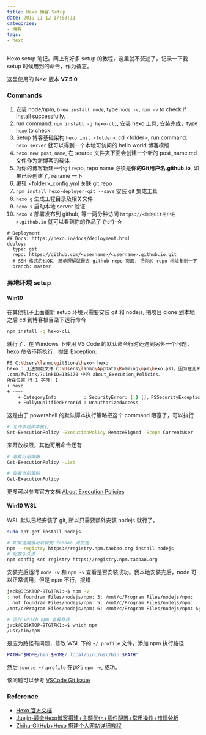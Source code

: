 ```yaml
---
title: Hexo 博客 Setup 
date: 2019-11-12 17:58:11
categories:
- 博客
tags: 
- hexo
---
```

Hexo setup 笔记。网上有好多 setup 的教程，这里就不赘述了。记录一下我 setup 时候用到的命令，作为备忘。

这里使用的 Next 版本 **V7.5.0**

### Commands

1. 安装 node/npm, `brew install node`, type `node -v`, `npm -v` to check if install successfully.
1. run command: `npm install -g hexo-cli`, 安装 hexo 工具, 安装完成，type `hexo` to check
1. Setup 博客基础架构 `hexo init <folder>`, cd \<folder\>, run command: `hexo server` 就可以得到一个本地可访问的 hello world 博客模版
1. `hexo new post_name`, 在 source 文件夹下面会创建一个新的 post_name.md 文件作为新博客的载体
1. 为你的博客新建一个git repo, repo name 必须是**你的Git用户名.github.io**, 如果已经创建了, rename 一下
1. 编辑 \<folder\>\_config.yml 关联 git repo
1. `npm install hexo-deployer-git --save` 安装 git 集成工具
1. `hexo g` 生成工程目录及相关文件
2. `hexo s` 启动本地 server 验证
3. `hexo d` 部署发布到 github, 等一两分钟访问 `https://<你的Git用户名>.github.io` 就可以看到你的作品了 (^з^)-☆

```config
# Deployment
## Docs: https://hexo.io/docs/deployment.html
deploy:
  type: git
  repo: https://github.com/<username>/<username>.github.io.git
  # SSH 格式的也OK, 简单理解就是去 github repo 页面, 把你的 repo 地址复制一下
  branch: master
```

### 异地环境 setup

#### Win10

在其他机子上面重新 setup 环境只需要安装 git 和 nodejs, 把项目 clone 到本地之后 cd 到博客根目录下运行命令

```bash
npm install -g hexo-cli
```

就行了，在 Windows 下使用 VS Code 的默认命令行时还遇到另外一个问题，hexo 命令不能执行，抛出 Exception:

```bash
PS C:\Users\lanmo\gitStore\hexo> hexo
hexo : 无法加载文件 C:\Users\lanmo\AppData\Roaming\npm\hexo.ps1，因为在此系统上禁止运行脚本。有关详细信息，请参阅 https:/go.microsoft
.com/fwlink/?LinkID=135170 中的 about_Execution_Policies。
所在位置 行:1 字符: 1
+ hexo
+ ~~~~
    + CategoryInfo          : SecurityError: (:) []，PSSecurityException
    + FullyQualifiedErrorId : UnauthorizedAccess
```

这是由于 powershell 的默认脚本执行策略把这个 command 阻塞了，可以执行

```bash
# 允许本地脚本执行
Set-ExecutionPolicy -ExecutionPolicy RemoteSigned -Scope CurrentUser
```

来开放权限，其他可用命令还有

```bash
# 查看可用策略
Get-ExecutionPolicy -List

# 查看当前策略
Get-ExecutionPolicy
```

更多可以参考官方文档 [About Execution Policies](https://docs.microsoft.com/en-us/powershell/module/microsoft.powershell.core/about/about_execution_policies?view=powershell-6)

#### Win10 WSL

WSL 默认已经安装了 git, 所以只需要额外安装 nodejs 就行了。

```bash
sudo apt-get install nodejs

# 如果速度慢可以使用 taobao 源加速
npm --registry https://registry.npm.taobao.org install nodejs
# 配置永久源
npm config set registry https://registry.npm.taobao.org
```

安装完后运行 `node -v` 和 `npm -v` 查看是否安装成功。我本地安装完后，node 可以正常调用，但是 npm 不行，报错

```bash
jack@DESKTOP-9TGTFK1:~$ npm -v
: not foundram Files/nodejs/npm: 3: /mnt/c/Program Files/nodejs/npm:
: not foundram Files/nodejs/npm: 5: /mnt/c/Program Files/nodejs/npm:
/mnt/c/Program Files/nodejs/npm: 6: /mnt/c/Program Files/nodejs/npm: Syntax error: word unexpected (expecting "in")

# 运行 which npm 查看路径
jack@DESKTOP-9TGTFK1:~$ which npm
/usr/bin/npm
```

是应为路径有问题，修改 WSL 下的 `~/.profile` 文件，添加 npm 执行路径

```bash
PATH="$HOME/bin:$HOME/.local/bin:/usr/bin:$PATH"
```

然后 `source ~/.profile` 在运行 `npm -v`, 成功。

该问题可以参考 [VSCode Git Issue](https://github.com/microsoft/WSL/issues/1512)

### Reference

* [Hexo 官方文档](https://hexo.io/docs/github-pages)
* [Juejin-最全Hexo博客搭建+主题优化+插件配置+常用操作+错误分析](https://juejin.im/post/5bebfe51e51d45332a456de0)
* [Zhihu-GitHub+Hexo 搭建个人网站详细教程](https://zhuanlan.zhihu.com/p/26625249)
